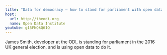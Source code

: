 ```yaml
---
title: "Data for democracy – how to stand for parliament with open data"
host:
  url: http://theodi.org
  name: Open Data Institute
youtube: g15FhQkQ6IQ
---
```

James Smith, developer at the ODI, is standing for parliament in the 2016 UK general election, and is using open data to do it.
